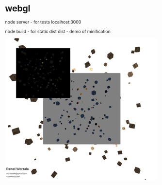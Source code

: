 # webgl

node server - for tests localhost:3000

node build - for static dist
dist - demo of minification


![image](https://github.com/pawelworzala86/WebGL/blob/master/image.png?raw=true)